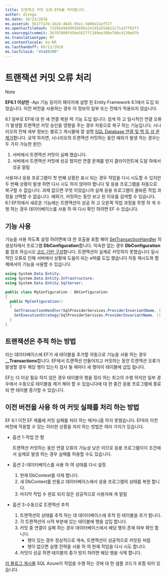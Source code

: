 ```yaml
---
title: 트랜잭션 커밋 오류-EF6를 처리합니다.
author: divega
ms.date: 10/23/2016
ms.assetid: 5b1f7a7d-1b24-4645-95ec-5608a31ef577
ms.openlocfilehash: 71d5649dd993bb95e24165a55d812c71a37f03f3
ms.sourcegitcommit: 2b787009fd5be5627f1189ee396e708cd130e07b
ms.translationtype: MT
ms.contentlocale: ko-KR
ms.lasthandoff: 09/13/2018
ms.locfileid: "45489390"
---
```

# <a name="handling-transaction-commit-failures"></a>트랜잭션 커밋 오류 처리
> [!NOTE]
> **EF6.1 이상만** -Api 기능 등이이 페이지에 설명 된 Entity Framework 6.1에서 도입 되었습니다. 이전 버전을 사용하는 경우 이 정보의 일부 또는 전체가 적용되지 않습니다.  

6.1 일부로 EF에 대 한 새 연결 복원 력 기능 도입 됩니다: 검색 하 고 일시적인 연결 오류가 발생할 트랜잭션 커밋 승인을 영향을 주는 경우 자동으로 복구 하는 기능입니다. 시나리오의 전체 세부 정보는 블로그 게시물에 잘 설명 [SQL Database 연결 및 멱 등 성 문제가](http://blogs.msdn.com/b/adonet/archive/2013/03/11/sql-database-connectivity-and-the-idempotency-issue.aspx)합니다.  요약 하자면, 시나리오의 트랜잭션 커밋하는 동안 예외가 발생 하는 경우는 두 가지 가능한 원인:  

1. 서버에서 트랜잭션 커밋이 실패 했습니다.
2. 서버에서 트랜잭션 커밋에 성공 했지만 연결 문제를 방지 클라이언트에 도달 하에서 성공 알림  

사용자나 응용 프로그램이 첫 번째 상황은 표시 되는 경우 작업을 다시 시도할 수 있지만 두 번째 상황이 발생 하면 다시 시도 하지 않아야 합니다 및 응용 프로그램을 자동으로 복구할 수 없습니다. 과제 없으면 무엇 이었습니까 실제 응용 프로그램이 올바른 작업 과정을 선택할 수 없습니다. 예외가, 커밋하는 동안 보고 된 이유를 검색할 수 있습니다. 6.1 EF의에서 새로운 기능에는 트랜잭션이 성공 하 고 오른쪽 작업 과정을 투명 하 게 수행 하는 경우 데이터베이스를 사용 하 여 다시 확인 하려면 EF 수 있습니다.  

## <a name="using-the-feature"></a>기능 사용  

기능을 사용 하도록 설정 하려면에 대 한 호출을 포함 해야 [SetTransactionHandler](https://msdn.microsoft.com/library/system.data.entity.dbconfiguration.setdefaulttransactionhandler.aspx) 의 생성자에서 프로그램 **DbConfiguration**합니다. 익숙한 없는 경우 **DbConfiguration**를 참조 하십시오 [코드 기반 구성](~/ef6/fundamentals/configuring/code-based.md)합니다. 트랜잭션이 실제로 커밋하지 못했습니다 일시적인 오류로 인해 서버에서 상황에 도움이 되는 ef6를 도입 했습니다 자동 재시도와 함께에서이 기능을 사용할 수 있습니다.  

``` csharp
using System.Data.Entity;
using System.Data.Entity.Infrastructure;
using System.Data.Entity.SqlServer;

public class MyConfiguration : DbConfiguration  
{
  public MyConfiguration()  
  {  
    SetTransactionHandler(SqlProviderServices.ProviderInvariantName, () => new CommitFailureHandler());  
    SetExecutionStrategy(SqlProviderServices.ProviderInvariantName, () => new SqlAzureExecutionStrategy());  
  }  
}
```  

## <a name="how-transactions-are-tracked"></a>트랜잭션은 추적 하는 방법  

라는 데이터베이스에 EF가 새 테이블을 추가할 자동으로 기능을 사용 하는 경우 **__Transactions**합니다. EF에서 트랜잭션 만들어지고 커밋하는 동안 트랜잭션 오류가 발생할 경우 해당 행이 있는지 검사 될 때마다 새 행이이 테이블에 삽입 됩니다.  

EF는 더 이상 필요 하지 않은 경우 테이블의 행을 정리 하는 최고의 수행 하지만 일부 경우에서 수동으로 테이블을 제거 해야 할 수 있습니다에 대 한 중간 응용 프로그램에 종료 되 면 테이블 증가할 수 있습니다.  

## <a name="how-to-handle-commit-failures-with-previous-versions"></a>이전 버전을 사용 하 여 커밋 실패를 처리 하는 방법

EF 6.1 이전 EF 제품에 커밋 실패를 처리 하는 메커니즘 하지 못했습니다. EF6의 이전 버전에 적용할 수 있는 이러한 상황을 처리 하는 방법은 여러 가지가 있습니다.  

* 옵션 1-작업 안 함  

  트랜잭션 커밋하는 동안 연결 오류의 가능성 낮은 이므로 응용 프로그램이이 조건에서 실제로 발생 하는 경우 실패를 허용할 수도 있습니다.  

* 옵션 2-데이터베이스를 사용 하 여 상태를 다시 설정  

  1. 현재 DbContext를 삭제 합니다.  
  2. 새 DbContext를 만들고 데이터베이스에서 응용 프로그램의 상태를 복원 합니다.  
  3. 마지막 작업 수 완료 되지 않은 성공적으로 사용자에 게 알릴  

* 옵션 3-수동으로 트랜잭션 추적  

  1. 트랜잭션의 상태를 추적 하는 데 데이터베이스에 추적 된 테이블을 추가 합니다.  
  2. 각 트랜잭션의 시작 부분에 있는 테이블에 행을 삽입 합니다.  
  3. 커밋 중 연결이 실패 하는 경우 데이터베이스에서 해당 행의 존재 여부 확인 합니다.  
     - 행이 있는 경우 정상적으로 계속, 트랜잭션이 성공적으로 커밋된 처럼  
     - 행이 없으면 실행 전략을 사용 하 여 현재 작업을 다시 시도 합니다.  
  4. 커밋이 성공 하면 테이블의 증가 방지 하려면 해당 행을 삭제 합니다.  

[이 블로그 게시물](http://blogs.msdn.com/b/adonet/archive/2013/03/11/sql-database-connectivity-and-the-idempotency-issue.aspx) SQL Azure이 작업을 수행 하는 것에 대 한 샘플 코드가 포함 되어 있습니다.  
